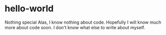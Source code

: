 # hello-world
Nothing special 
Alas, I know nothing about code. Hopefully I will know much more about code soon. I don't know what else to write about myself. 
